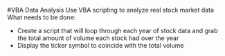 #VBA 
Data Analysis
Use VBA scripting to analyze real stock market data
What needs to be done:
- Create a script that will loop through each year of stock data and grab the total amount of volume each stock had over the year
- Display the ticker symbol to coincide with the total volume
